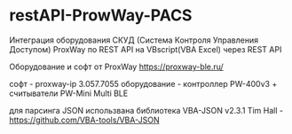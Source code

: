 # restAPI-ProwWay-PACS
Интеграция оборудования СКУД (Система Контроля Управления Доступом)
ProxWay по REST API на VBscript(VBA Excel) через REST API

Оборудование и софт от ProxWay https://proxway-ble.ru/

софт - proxway-ip 3.057.7055 
оборудование - контроллер PW-400v3 + считыватели PW-Mini Multi BLE  

для парсинга JSON использвана библиотека VBA-JSON v2.3.1 Tim Hall - https://github.com/VBA-tools/VBA-JSON
